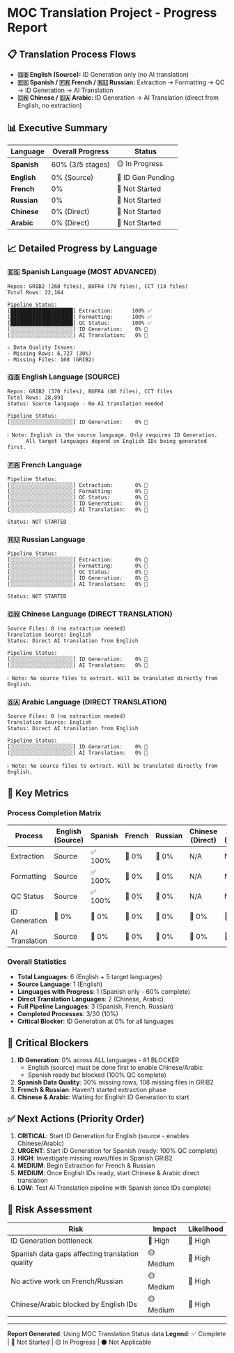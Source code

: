 # MOC Translation Project - Progress Report

## 📋 Translation Process Flows

- **🇬🇧 English (Source):** ID Generation only (no AI translation)
- **🇪🇸 Spanish / 🇫🇷 French / 🇷🇺 Russian:** Extraction → Formatting → QC → ID Generation → AI Translation
- **🇨🇳 Chinese / 🇸🇦 Arabic:** ID Generation → AI Translation (direct from English, no extraction)

## 📊 Executive Summary

| Language | Overall Progress | Status |
|----------|-----------------|---------|
| **Spanish** | 60% (3/5 stages) | 🟡 In Progress |
| **English** | 0% (Source) | 🔴 ID Gen Pending |
| **French** | 0% | 🔴 Not Started |
| **Russian** | 0% | 🔴 Not Started |
| **Chinese** | 0% (Direct) | 🔴 Not Started |
| **Arabic** | 0% (Direct) | 🔴 Not Started |

## 📈 Detailed Progress by Language

### 🇪🇸 Spanish Language (MOST ADVANCED)
```
Repos: GRIB2 (260 files), BUFR4 (78 files), CCT (14 files)
Total Rows: 22,164

Pipeline Status:
[████████████████████] Extraction:      100% ✅
[████████████████████] Formatting:      100% ✅
[████████████████████] QC Status:       100% ✅
[░░░░░░░░░░░░░░░░░░░░] ID Generation:    0% 🔴
[░░░░░░░░░░░░░░░░░░░░] AI Translation:   0% 🔴

⚠️ Data Quality Issues:
- Missing Rows: 6,727 (30%)
- Missing Files: 108 (GRIB2)
```

### 🇬🇧 English Language (SOURCE)
```
Repos: GRIB2 (370 files), BUFR4 (80 files), CCT files
Total Rows: 28,891
Status: Source language - No AI translation needed

Pipeline Status:
[░░░░░░░░░░░░░░░░░░░░] ID Generation:    0% 🔴

ℹ️ Note: English is the source language. Only requires ID Generation.
      All target languages depend on English IDs being generated first.
```

### 🇫🇷 French Language
```
Pipeline Status:
[░░░░░░░░░░░░░░░░░░░░] Extraction:       0% 🔴
[░░░░░░░░░░░░░░░░░░░░] Formatting:       0% 🔴
[░░░░░░░░░░░░░░░░░░░░] QC Status:        0% 🔴
[░░░░░░░░░░░░░░░░░░░░] ID Generation:    0% 🔴
[░░░░░░░░░░░░░░░░░░░░] AI Translation:   0% 🔴

Status: NOT STARTED
```

### 🇷🇺 Russian Language
```
Pipeline Status:
[░░░░░░░░░░░░░░░░░░░░] Extraction:       0% 🔴
[░░░░░░░░░░░░░░░░░░░░] Formatting:       0% 🔴
[░░░░░░░░░░░░░░░░░░░░] QC Status:        0% 🔴
[░░░░░░░░░░░░░░░░░░░░] ID Generation:    0% 🔴
[░░░░░░░░░░░░░░░░░░░░] AI Translation:   0% 🔴

Status: NOT STARTED
```

### 🇨🇳 Chinese Language (DIRECT TRANSLATION)
```
Source Files: 0 (no extraction needed)
Translation Source: English
Status: Direct AI translation from English

Pipeline Status:
[░░░░░░░░░░░░░░░░░░░░] ID Generation:    0% 🔴
[░░░░░░░░░░░░░░░░░░░░] AI Translation:   0% 🔴

ℹ️ Note: No source files to extract. Will be translated directly from English.
```

### 🇸🇦 Arabic Language (DIRECT TRANSLATION)
```
Source Files: 0 (no extraction needed)
Translation Source: English
Status: Direct AI translation from English

Pipeline Status:
[░░░░░░░░░░░░░░░░░░░░] ID Generation:    0% 🔴
[░░░░░░░░░░░░░░░░░░░░] AI Translation:   0% 🔴

ℹ️ Note: No source files to extract. Will be translated directly from English.
```

## 🎯 Key Metrics

### Process Completion Matrix

| Process | English (Source) | Spanish | French | Russian | Chinese (Direct) | Arabic (Direct) |
|---------|------------------|---------|--------|---------|------------------|-----------------|
| Extraction | Source | ✅ 100% | 🔴 0% | 🔴 0% | N/A | N/A |
| Formatting | Source | ✅ 100% | 🔴 0% | 🔴 0% | N/A | N/A |
| QC Status | Source | ✅ 100% | 🔴 0% | 🔴 0% | N/A | N/A |
| ID Generation | 🔴 0% | 🔴 0% | 🔴 0% | 🔴 0% | 🔴 0% | 🔴 0% |
| AI Translation | Source | 🔴 0% | 🔴 0% | 🔴 0% | 🔴 0% | 🔴 0% |

### Overall Statistics

- **Total Languages**: 6 (English + 5 target languages)
- **Source Language**: 1 (English)
- **Languages with Progress**: 1 (Spanish only - 60% complete)
- **Direct Translation Languages**: 2 (Chinese, Arabic)
- **Full Pipeline Languages**: 3 (Spanish, French, Russian)
- **Completed Processes**: 3/30 (10%)
- **Critical Blocker**: ID Generation at 0% for all languages

## 🚨 Critical Blockers

1. **ID Generation**: 0% across ALL languages - #1 BLOCKER
   - English (source) must be done first to enable Chinese/Arabic
   - Spanish ready but blocked (100% QC complete)
2. **Spanish Data Quality**: 30% missing rows, 108 missing files in GRIB2
3. **French & Russian**: Haven't started extraction phase
4. **Chinese & Arabic**: Waiting for English ID Generation to start

## ✅ Next Actions (Priority Order)

1. **CRITICAL**: Start ID Generation for English (source - enables Chinese/Arabic)
2. **URGENT**: Start ID Generation for Spanish (ready: 100% QC complete)
3. **HIGH**: Investigate missing rows/files in Spanish GRIB2
4. **MEDIUM**: Begin Extraction for French & Russian
5. **MEDIUM**: Once English IDs ready, start Chinese & Arabic direct translation
6. **LOW**: Test AI Translation pipeline with Spanish (once IDs complete)

## 📅 Risk Assessment

| Risk | Impact | Likelihood |
|------|--------|-----------|
| ID Generation bottleneck | 🔴 High | 🔴 High |
| Spanish data gaps affecting translation quality | 🟡 Medium | 🔴 High |
| No active work on French/Russian | 🟡 Medium | 🔴 High |
| Chinese/Arabic blocked by English IDs | 🟡 Medium | 🔴 High |

---
**Report Generated**: Using MOC Translation Status data
**Legend**: ✅ Complete | 🔴 Not Started | 🟡 In Progress | ⚫ Not Applicable
